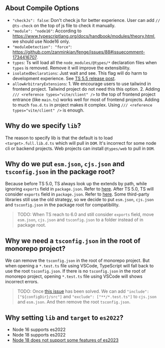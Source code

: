 ## About Compile Options

- `"checkJs": false`: Don't check js for better experience. User can add `// @ts-check` on the top of js file to check it manually.
- `"module": "node16"`: According to https://www.typescriptlang.org/docs/handbook/modules/theory.html, we should use Node16 only.
- `"moduleDetection": "force"`: https://github.com/zanminkian/fenge/issues/88#issuecomment-1734416707.
- `types`: Ts will load all the `node_modules/@types/*` declaration files when `types` is removed. Remove it will improve the extensibility.
- `isolatedDeclarations`: Just wait and see. This flag will do harm to development experience. See [TS 5.5 release post](https://devblogs.microsoft.com/typescript/announcing-typescript-5-5).
- `allowArbitraryExtensions`: 1. We encourage users to use tailwind in frontend project. Tailwind project do not need this this option. 2. Adding `/// <reference types="vite/client" />` to the top of frontend project entrance (like `main.ts`) works well for most of frontend projects. Adding to much `foo.d.ts` in project makes it complex. Using `/// <reference types="vite/client" />` is enough.

## Why do we specify `lib`?

The reason to specify lib is that the default is to load `<target>.full.lib.d.ts` which will pull in `DOM`. It's incorrect for some node cli or backend projects. Web projects can install `@types/web` to pull in `DOM`.

## Why do we put `esm.json`, `cjs.json` and `tsconfig.json` in the package root?

Because before TS 5.0, TS always look up the extends by path, while ignoring `exports` field in `package.json`. Refer to [here](https://github.com/microsoft/TypeScript/issues/53314#issuecomment-1474354281). After TS 5.0, TS will consider `exports` field in `package.json`. Refer to [here](https://github.com/microsoft/TypeScript/issues/53314#issuecomment-1480295680). Some third-party libraries still use the old strategy, so we decide to put `esm.json`, `cjs.json` and `tsconfig.json` in the package root for compatibility.

> TODO: When TS reach to 6.0 and still consider `exports` field, move `esm.json`, `cjs.json` and `tsconfig.json` to a folder instead of in package root.

## Why we need a `tsconfig.json` in the root of monorepo project?

We can remove the `tsconfig.json` in the root of monorepo project. But when opening a `*.test.ts` file using VSCode, TypeScript will fall back to use the root `tsconfig.json`. If there is no `tsconfig.json` in the root of monorepo project, opening `*.test.ts` file using VSCode will shows incorrect errors.

> TODO: Once [this issue](https://github.com/microsoft/TypeScript/issues/60748) has been solved. We can add `"include": ["${configDir}/src"]` and `"exclude": ["**/*.test.ts"]` to `cjs.json` and `esm.json`. And then remove the root `tsconfig.json`.

## Why setting `lib` and `target` to `es2022`?

- Node 16 supports es2022
- Node 18 supports es2022
- [Node 18 does not support some features of es2023](https://github.com/tsconfig/bases/issues/217)
